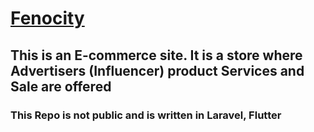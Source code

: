 # [Fenocity](https://fenocity.com)

##  This is an E-commerce site. It is a store where Advertisers (Influencer) product Services and Sale are offered
### This Repo is not public and is written in Laravel, Flutter
